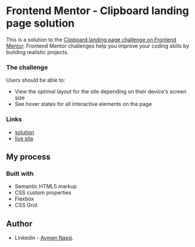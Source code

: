 # Frontend Mentor - Clipboard landing page solution

This is a solution to the [Clipboard landing page challenge on Frontend Mentor](https://www.frontendmentor.io/challenges/clipboard-landing-page-5cc9bccd6c4c91111378ecb9). Frontend Mentor challenges help you improve your coding skills by building realistic projects.

### The challenge

Users should be able to:

- View the optimal layout for the site depending on their device's screen size
- See hover states for all interactive elements on the page

### Links

- [solution](https://www.frontendmentor.io/solutions/clipboard-landing-page--opTKYjWQ9)
- [live site](https://aymennassi.github.io/Clipboard-landing-page/)

## My process

### Built with

- Semantic HTML5 markup
- CSS custom properties
- Flexbox
- CSS Grid

## Author

- Linkedin - [Aymen Nassi](https://www.linkedin.com/in/aymen-nassi/).
